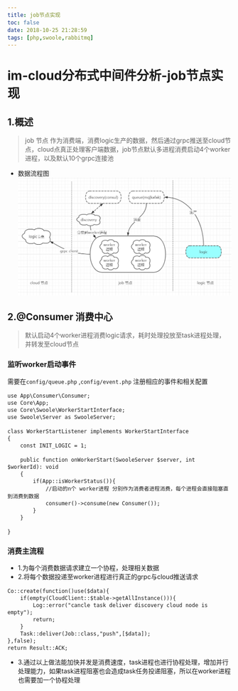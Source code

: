 ```yaml
---
title: job节点实现
toc: false
date: 2018-10-25 21:28:59
tags: [php,swoole,rabbitmq]
---
```


# im-cloud分布式中间件分析-job节点实现

## 1.概述
> job 节点 作为消费端，消费logic生产的数据，然后通过grpc推送至cloud节点，cloud点真正处理客户端数据，job节点默认多进程消费启动4个worker进程，以及默认10个grpc连接池
- 数据流程图
![](/images/im-cloud/im-cloud-job节点.png)


## 2.@Consumer 消费中心
> 默认启动4个worker进程消费logic请求，耗时处理投放至task进程处理，并转发至cloud节点
### 监听worker启动事件
需要在`config/queue.php` ,`config/event.php` 注册相应的事件和相关配置
```
use App\Consumer\Consumer;
use Core\App;
use Core\Swoole\WorkerStartInterface;
use Swoole\Server as SwooleServer;

class WorkerStartListener implements WorkerStartInterface
{
    const INIT_LOGIC = 1;

    public function onWorkerStart(SwooleServer $server, int $workerId): void
    {
        if(App::isWorkerStatus()){
            //启动的n个 worker进程 分别作为消费者进程消费，每个进程会直接阻塞直到消费到数据
            consumer()->consume(new Consumer());
        }
    }

}
```
### 消费主流程
- 1.为每个消费数据请求建立一个协程，处理相关数据
- 2.将每个数据投递至worker进程进行真正的grpc与cloud推送请求
```
Co::create(function()use($data){
    if(empty(CloudClient::$table->getAllInstance())){
        Log::error("cancle task deliver discovery cloud node is empty");
        return;
    }
    Task::deliver(Job::class,"push",[$data]);
},false);
return Result::ACK;
```
- 3.通过以上做法能加快并发是消费速度，task进程也进行协程处理，增加并行处理能力，如果task进程阻塞也会造成task任务投递阻塞，所以在worker进程也需要加一个协程处理
